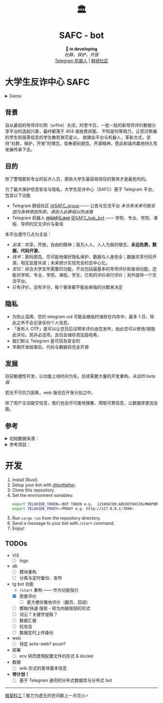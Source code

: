 <div align="center">
  <h1>🏛️</h1>
  <!-- <img width="150" heigth="150" src="./doc/asserts/icon.png"> -->
  <h1>SAFC - bot</h1>
  <b>🧪 in developing</b><br/>
  <i>社群，保护，开放</i><br/>
  <!-- <a href="https://t.me/SAFC_bot"><del>Telegram 机器人</del></a> | --> 
  <a href="https://t.me/SAFC_bak_bot">Telegram 机器人</a> |
  <a href="https://t.me/SAFC_group">群组社区</a><br/> 
</div>

# 大学生反诈中心 SAFC

<details>
<summary>Demo</summary>
<img src="./assets/bot_demo.webp">
</details>


## 背景

自从最初的导师评价网（urfire）关闭，时至今日，一批一批的新导师评价数据分享平台的迭起兴衰，最终都落于 404 或收费闭塞。
不知是何等阻力，让受过欺骗的学生和亟需信息的学生散若渺茫星火。
故建此平台与机器人，革新方式，坚持“社群，保护，开放”的理念，信奉密码朋克、开源精神，愿此和谐共赢地持久性发展传承下去。

## 目的

除了警惕那些专业的反诈人员，那些大学生最容易信任的客体才是最危险的。

为了最大保护信息安全与隐私，大学生反诈中心（SAFC）基于 Telegram 平台，包含以下功能

* Telegram 群组社区 [@SAFC_group](https://t.me/SAFC_group) —— 公告与交流平台 *本仓库未来可能会因为各种原因失踪，请加入此群组以防迷路*
* Telegram 机器人 ~~[@SAFC_bot](https://t.me/SAFC_bot)~~ [@SAFC_bak_bot](https://t.me/SAFC_bak_bot) —— 学校、专业、学院、课程、导师的交叉评价与查询

本平台遵守几点为主旨：

* _出发_：共享，开放，自由的精神；我为人人，人人为我的理念。**永远免费，数据、代码开源**。
* _技术_：密码朋克，尽可能地做好隐私保护、数据与人身安全；数据共享代码开源，相互监督共进；未来预计实现完全的去中心化。
* _定位_：综合大学生所需要的功能，不光包括最基本的导师评价和查询功能，还能对学校、专业、学院、课程、学生、已有的评价进行评价；另外提供一个交流平台。
* 只有评价，没有评分，每个客体都不能由单独的分数来决定

## 隐私

- 为防止滥用，您的 telegram uid 可能会被临时储存在内存中，最多 1 日，除此之外不会记录任何个人信息。
- 「发布人 OTP」是可以让您日后证明本评价由您发布，由此您可以修改/销毁此评论。其非必选项，且仅会储存其加盐哈希。
- 我们默认 Telegram 是可信及安全的
- 早期开发结束后，代码与数据将完全开源

## 发展

目前敏捷性开发，以功能上线时间为先，后续需要大量的开发重构。*永远的 beta 版*

若无不可抗力因素，web 版也在开发计划之中。

除了用户主动提交信息，我们也会尽可能地搜集、爬取可靠信息，让数据库更加全面。

## 参考

<details>
<summary>初始数据来源：</summary>
https://github.com/pengp25/RateMySupervisor

https://gitee.com/wdwdwd123/RateMySupervisor
</details>

<details>
<summary>参考项目：</summary>
开发参考： 
https://github.com/magnickolas/remindee-bot
</details>



# 开发

1. Install [Rust].
2. Setup your bot with [@botfather](https://t.me/botfather).
3. Clone this repository.
4. Set the environment variables:
   ```sh
   export TELOXIDE_TOKEN=<BOT TOKEN e.g.  123456789:ABCDEFGHIJKLMNOPQRSTUVWXYZ>
   export TELOXIDE_PROXY=<PROXY e.g. http://127.0.0.1:7890>
   ```
5. Run `cargo run` from the repository directory.
6. Send a message to your bot with `/start` command.
7. Enjoy!

## TODOs

- VIS
  - [ ] logo
- db
  - [ ] 模块重构
  - [ ] 分离与定时备份、发布
- tg bot 功能
  - `/start` 重构 —— 作为功能指引
  - [x] 嵌套评价
    - [ ] 更方便优雅地评价（翻页、回调）
  - [ ] 模糊/快速 搜索 - 转为内联按钮的形式
  - [ ] 词云？关键字提取？
  - [ ] 数据汇报
  - [ ] 抗攻击
  - [ ] 数据定时上传备份
- web
  - [ ] 待定 actix-web? axum?
- 部署
  - [ ] env 转而使用配置文件的形式 & docker
- 数据
  - [ ] wiki 形式的客体基本信息
- **带计划！**
  - [ ] 基于 Telegram 通讯的分布式数据库与分布式 bot

---

[框架科工](https://craft.framist.top/) | 致力为虚无的世间献上一点花火🔥
